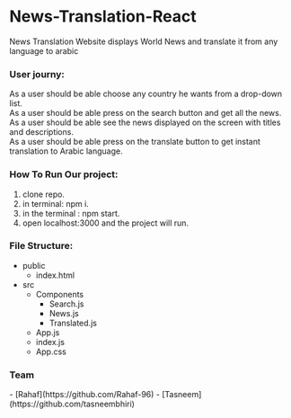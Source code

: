 # News-Translation-React

<p>News Translation Website displays World News and translate it from any language to arabic</p>

<h3>User journy:</h3>
<p>
As a user should be able choose any country he wants from a drop-down list.<br>
As a user should be able press on the search button and get all the news.<br>
As a user should be able see the news displayed on the screen with titles and descriptions.<br>
As a user should be able press on the translate button to get instant translation to Arabic language. 
</p>

<h3>How To Run Our project:</h3>
<ol> 
<li>clone repo.</li>
<li>in terminal: npm i.</li>
<li>in the terminal : npm start.</li>
<li>open localhost:3000 and the project will run.</li>
</ol>

<h3>File Structure:</h3>

- public
   - index.html
- src
   - Components
      - Search.js
      - News.js
      - Translated.js
   - App.js
   - index.js
   - App.css

<h3>Team</h3>
- [Rahaf](https://github.com/Rahaf-96)
- [Tasneem](https://github.com/tasneembhiri)